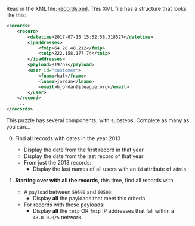 Read in the XML file: [records.xml](../records.xml). This XML file has a structure that looks like this:

```xml
<records>
    <record>
        <datetime>2017-07-15 15:52:58.318527</datetime>
        <ipaddresses>
            <fmip>64.28.48.212</fmip>
            <toip>222.158.177.74</toip>
        </ipaddresses>
        <payload>819767</payload>
        <user id="customer">
            <fname>hal</fname>
            <lname>jordan</lname>
            <email>hjordan@jleague.org</email>
        </user>
    </record>
    ...
</records>
```

This puzzle has several components, with substeps. Complete as many as you can...

0) Find all records with dates in the year 2013
    * Display the date from the first record in that year
    * Display the date from the last record of that year
    * From just the 2013 records:
        * Display the last names of all users with an `id` attribute of `admin`

1) **Starting over with all the records**, this time, find all records with
    * A `payload` between `59500` and `60500`:
        * Display **all** the payloads that meet this criteria
    * For records with these payloads:
        * Display **all** the `toip` OR `fmip` IP addresses that fall within
          a `48.0.0.0/5` network.

